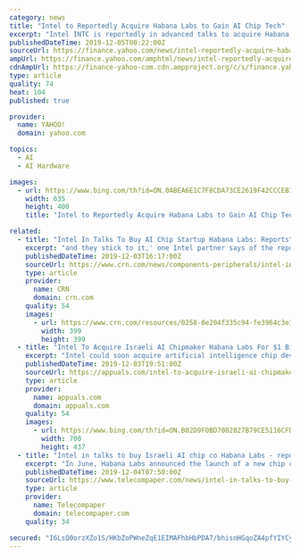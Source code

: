 ```yaml
---
category: news
title: "Intel to Reportedly Acquire Habana Labs to Gain AI Chip Tech"
excerpt: "Intel INTC is reportedly in advanced talks to acquire Habana Labs, a Tel Aviv, Israel-based fabless semiconductor company that specializes in AI chip development. Per Calcalist, an Israeli daily, “one person familiar with the matter” revealed that the deal is valued for approximately $1-$2 billion. Following the news, shares of Intel were ..."
publishedDateTime: 2019-12-05T00:22:00Z
sourceUrl: https://finance.yahoo.com/news/intel-reportedly-acquire-habana-labs-144102922.html
ampUrl: https://finance.yahoo.com/amphtml/news/intel-reportedly-acquire-habana-labs-144102922.html
cdnAmpUrl: https://finance-yahoo-com.cdn.ampproject.org/c/s/finance.yahoo.com/amphtml/news/intel-reportedly-acquire-habana-labs-144102922.html
type: article
quality: 74
heat: 104
published: true

provider:
  name: YAHOO!
  domain: yahoo.com

topics:
  - AI
  - AI Hardware

images:
  - url: https://www.bing.com/th?id=ON.0ABEA6E1C7F8CDA73CE2619F42CCCEB1
    width: 635
    height: 400
    title: "Intel to Reportedly Acquire Habana Labs to Gain AI Chip Tech"

related:
  - title: "Intel In Talks To Buy AI Chip Startup Habana Labs: Reports"
    excerpt: "and they stick to it,' one Intel partner says of the report that Intel wants to expand its AI portfolio with another acquisition. By Dylan Martin December 03, 2019, 11:04 AM EST Intel is reportedly in advanced talks to acquire Habana Labs, an Israeli artificial intelligence chip startup that has previously raised funding from the semiconductor ..."
    publishedDateTime: 2019-12-03T16:17:00Z
    sourceUrl: https://www.crn.com/news/components-peripherals/intel-in-talks-to-buy-ai-chip-startup-habana-labs-reports
    type: article
    provider:
      name: CRN
      domain: crn.com
    quality: 54
    images:
      - url: https://www.crn.com/resources/0258-0e204f335c94-fe3964c3e127-1000/ai-400.jpg
        width: 399
        height: 399
  - title: "Intel To Acquire Israeli AI Chipmaker Habana Labs For $1 Billion?"
    excerpt: "Intel could soon acquire artificial intelligence chip developer Habana Labs Ltd. Although yet to corroborated by either Intel Corporation or Habana Labs Ltd., the acquisition deal appears to be in advanced stages of negotiation. If the acquisition goes through, Intel is expected to pay about a billion dollars for the AI chip designer."
    publishedDateTime: 2019-12-03T19:51:00Z
    sourceUrl: https://appuals.com/intel-to-acquire-israeli-ai-chipmaker-habana-labs-for-1-billion/
    type: article
    provider:
      name: appuals.com
      domain: appuals.com
    quality: 54
    images:
      - url: https://www.bing.com/th?id=ON.B02D9F0BD7082827B79CE5116CFDFFFE
        width: 700
        height: 437
  - title: "Intel in talks to buy Israeli AI chip co Habana Labs - report"
    excerpt: "In June, Habana Labs announced the launch of a new chip called Gaudi. Gaudi is an AI Training Processor for data centres, which the company says will deliver an increase in throughput of up to four times over systems built with equivalent number GPUs."
    publishedDateTime: 2019-12-04T07:50:00Z
    sourceUrl: https://www.telecompaper.com/news/intel-in-talks-to-buy-israeli-ai-chip-co-habana-labs-report--1318543
    type: article
    provider:
      name: Telecompaper
      domain: telecompaper.com
    quality: 34

secured: "I6LsQ0orzXZo1S/HKbZoPWneZqE1EIMAFhbHbPDA7/bhisnHGqoZA4pfYIYCyz008pMOf04mdKTnVAU8lujXzl3YWN/EbDYVERvF2QyavYusiX+i+yfFJGNGiSDZ8fAOF5VffqyMlXbYRqxgXQOFaOIqMxdU9mWqzlNVYu6XANM8fm4ZcDFy+LMgEMc5rVCyCgNQvFNxgfomPKJl2GwOEiTjtyYi52JRo3TEcrXLjwNxwGtO5c68Y3730XK7hI/vZVEbVSRmTbH42Eyuu+bLjA==;xG8NrqbMNBmaF7GoVPJCrw=="
---
```



